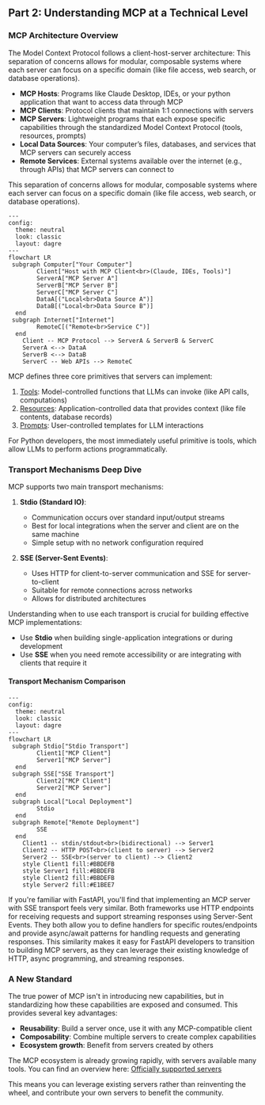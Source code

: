 ## Part 2: Understanding MCP at a Technical Level

### MCP Architecture Overview

The Model Context Protocol follows a client-host-server architecture:
This separation of concerns allows for modular, composable systems where each server can focus on a specific domain (like file access, web search, or database operations).

- **MCP Hosts**: Programs like Claude Desktop, IDEs, or your python application that want to access data through MCP
- **MCP Clients**: Protocol clients that maintain 1:1 connections with servers
- **MCP Servers**: Lightweight programs that each expose specific capabilities through the standardized Model Context Protocol (tools, resources, prompts)
- **Local Data Sources**: Your computer’s files, databases, and services that MCP servers can securely access
- **Remote Services**: External systems available over the internet (e.g., through APIs) that MCP servers can connect to

This separation of concerns allows for modular, composable systems where each server can focus on a specific domain (like file access, web search, or database operations).

```mermaid
---
config:
  theme: neutral
  look: classic
  layout: dagre
---
flowchart LR
 subgraph Computer["Your Computer"]
        Client["Host with MCP Client<br>(Claude, IDEs, Tools)"]
        ServerA["MCP Server A"]
        ServerB["MCP Server B"]
        ServerC["MCP Server C"]
        DataA[("Local<br>Data Source A")]
        DataB[("Local<br>Data Source B")]
  end
 subgraph Internet["Internet"]
        RemoteC[("Remote<br>Service C")]
  end
    Client -- MCP Protocol --> ServerA & ServerB & ServerC
    ServerA <--> DataA
    ServerB <--> DataB
    ServerC -- Web APIs --> RemoteC
```

MCP defines three core primitives that servers can implement:

1. [Tools](https://modelcontextprotocol.io/docs/concepts/tools#python): Model-controlled functions that LLMs can invoke (like API calls, computations)
2. [Resources](https://modelcontextprotocol.io/docs/concepts/resources#python): Application-controlled data that provides context (like file contents, database records)
3. [Prompts](https://modelcontextprotocol.io/docs/concepts/prompts#python): User-controlled templates for LLM interactions

For Python developers, the most immediately useful primitive is tools, which allow LLMs to perform actions programmatically.

### Transport Mechanisms Deep Dive

MCP supports two main transport mechanisms:

1. **Stdio (Standard IO)**: 
   - Communication occurs over standard input/output streams
   - Best for local integrations when the server and client are on the same machine
   - Simple setup with no network configuration required

2. **SSE (Server-Sent Events)**:
   - Uses HTTP for client-to-server communication and SSE for server-to-client
   - Suitable for remote connections across networks
   - Allows for distributed architectures

Understanding when to use each transport is crucial for building effective MCP implementations:

- Use **Stdio** when building single-application integrations or during development
- Use **SSE** when you need remote accessibility or are integrating with clients that require it

#### Transport Mechanism Comparison

```mermaid
---
config:
  theme: neutral
  look: classic
  layout: dagre
---
flowchart LR
 subgraph Stdio["Stdio Transport"]
        Client1["MCP Client"]
        Server1["MCP Server"]
  end
 subgraph SSE["SSE Transport"]
        Client2["MCP Client"]
        Server2["MCP Server"]
  end
 subgraph Local["Local Deployment"]
        Stdio
  end
 subgraph Remote["Remote Deployment"]
        SSE
  end
    Client1 -- stdin/stdout<br>(bidirectional) --> Server1
    Client2 -- HTTP POST<br>(client to server) --> Server2
    Server2 -- SSE<br>(server to client) --> Client2
    style Client1 fill:#BBDEFB
    style Server1 fill:#BBDEFB
    style Client2 fill:#BBDEFB
    style Server2 fill:#E1BEE7
```

If you're familiar with FastAPI, you'll find that implementing an MCP server with SSE transport feels very similar. Both frameworks use HTTP endpoints for receiving requests and support streaming responses using Server-Sent Events. They both allow you to define handlers for specific routes/endpoints and provide async/await patterns for handling requests and generating responses. This similarity makes it easy for FastAPI developers to transition to building MCP servers, as they can leverage their existing knowledge of HTTP, async programming, and streaming responses.

### A New Standard

The true power of MCP isn't in introducing new capabilities, but in standardizing how these capabilities are exposed and consumed. This provides several key advantages:

- **Reusability**: Build a server once, use it with any MCP-compatible client
- **Composability**: Combine multiple servers to create complex capabilities
- **Ecosystem growth**: Benefit from servers created by others

The MCP ecosystem is already growing rapidly, with servers available many tools. You can find an overview here: [Officially supported servers](https://github.com/modelcontextprotocol/servers)

This means you can leverage existing servers rather than reinventing the wheel, and contribute your own servers to benefit the community.